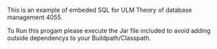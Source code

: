 This is an example of embeded SQL for ULM Theory of database management 4055.

To Run this progam please execute the Jar file included to avoid adding outside dependencys to your Buildpath/Classpath.
